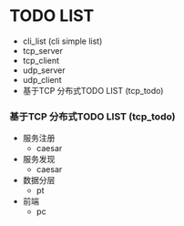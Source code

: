 # TODO LIST

- cli_list (cli simple list)
- tcp_server
- tcp_client
- udp_server
- udp_client
- 基于TCP 分布式TODO LIST  (tcp_todo)


### 基于TCP 分布式TODO LIST  (tcp_todo)
- 服务注册  
    - caesar
- 服务发现
    - caesar
- 数据分层
    - pt
- 前端
    - pc